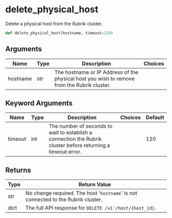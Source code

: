 # delete_physical_host

Delete a physical host from the Rubrik cluster.
```py
def delete_physical_host(hostname, timeout=120)
```

## Arguments
| Name        | Type | Description                                                                 | Choices |
|-------------|------|-----------------------------------------------------------------------------|---------|
| hostname  | str  | The hostname or IP Address of the physical host you wish to remove from the Rubrik cluster. |         |
## Keyword Arguments
| Name        | Type | Description                                                                 | Choices | Default |
|-------------|------|-----------------------------------------------------------------------------|---------|---------|
| timeout  | int  | The number of seconds to wait to establish a connection the Rubrik cluster before returning a timeout error.  |         |    120     |

## Returns
| Type | Return Value                                                                                   |
|------|-----------------------------------------------------------------------------------------------|
| str  | No change required. The host '`hostname`' is not connected to the Rubrik cluster. |
| dict  | The full API response for `DELETE /v1'/host/{host_id}`. |

